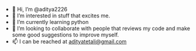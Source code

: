 - 👋 Hi, I’m @aditya2226
- 👀 I’m interested in stuff that excites me.
- 🌱 I’m currently learning python
- 💞️ I’m looking to collaborate with people that reviews my code and make some good suggestions to improve myself.
- 📫 I can be reached at adityatetali@gmail.com

<!---
aditya2226/aditya2226 is a ✨ special ✨ repository because its `README.md` (this file) appears on your GitHub profile.
You can click the Preview link to take a look at your changes.
--->
